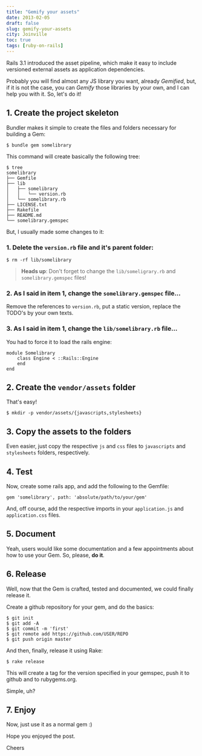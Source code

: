 ```yaml
---
title: "Gemify your assets"
date: 2013-02-05
draft: false
slug: gemify-your-assets
city: Joinville
toc: true
tags: [ruby-on-rails]
---
```


Rails 3.1 introduced the asset pipeline, which make it easy to include versioned external assets as application dependencies.

Probably you will find almost any JS library you want, already *Gemified*, but, if it is not the case, you can *Gemify* those libraries by your own, and I can help you with it. So, let's do it!

## 1. Create the project skeleton

Bundler makes it simple to create the files and folders necessary for building a Gem:

```
$ bundle gem somelibrary
```

This command will create basically the following tree:

```
$ tree
somelibrary
├── Gemfile
├── lib
│   ├── somelibrary
│   │   └── version.rb
│   └── somelibrary.rb
├── LICENSE.txt
├── Rakefile
├── README.md
└── somelibrary.gemspec
```

But, I usually made some changes to it:

### 1. Delete the `version.rb` file and it's parent folder:

```
$ rm -rf lib/somelibrary
```

> **Heads up**: Don't forget to change the `lib/someligrary.rb` and `somelibrary.gemspec` files!
### 2. As I said in item 1, change the `somelibrary.gemspec` file...

Remove the references to `version.rb`, put a static version, replace the TODO's by your own texts.

### 3. As I said in item 1, change the `lib/somelibrary.rb` file...

You had to force it to load the rails engine:

```
module Somelibrary
    class Engine < ::Rails::Engine
    end
end
```
## 2. Create the `vendor/assets` folder

That's easy!

```
$ mkdir -p vendor/assets/{javascripts,stylesheets}
```
## 3. Copy the assets to the folders

Even easier, just copy the respective `js` and `css` files to `javascripts` and `stylesheets` folders, respectively.

## 4. Test

Now, create some rails app, and add the following to the Gemfile:

```
gem 'somelibrary', path: 'absolute/path/to/your/gem'
```

And, off course, add the respective imports in your `application.js` and `application.css` files.

## 5. Document

Yeah, users would like some documentation and a few appointments about how to use your Gem. So, please, **do it**.

## 6. Release

Well, now that the Gem is crafted, tested and documented, we could finally release it.

Create a github repository for your gem, and do the basics:

```
$ git init
$ git add -A
$ git commit -m 'first'
$ git remote add https://github.com/USER/REPO
$ git push origin master
```

And then, finally, release it using Rake:

```
$ rake release
```

This will create a tag for the version specified in your gemspec, push it to github and to rubygems.org.

Simple, uh?

## 7. Enjoy

Now, just use it as a normal gem :)

Hope you enjoyed the post.

Cheers
